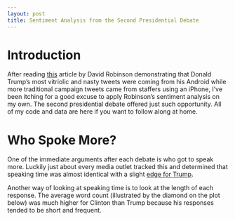 ```yaml
---
layout: post
title: Sentiment Analysis from the Second Presidential Debate
---
```


# Introduction
After reading [this](http://varianceexplained.org/r/trump-tweets/) article by David Robinson demonstrating that Donald Trump’s most vitriolic and nasty tweets were coming from his Android while more traditional campaign tweets came from staffers using an iPhone, I’ve been itching for a good excuse to apply Robinson’s sentiment analysis on my own. The second presidential debate offered just such opportunity. All of my code and data are here if you want to follow along at home.

# Who Spoke More?
One of the immediate arguments after each debate is who got to speak more. Luckily just about every media outlet tracked this and determined that speaking time was almost identical with a slight [edge for Trump](https://www.politico.com/story/2016/10/2016-presidential-debate-speaking-times-229502).

Another way of looking at speaking time is to look at the length of each response. The average word count (illustrated by the diamond on the plot below) was much higher for Clinton than Trump because his responses tended to be short and frequent.

